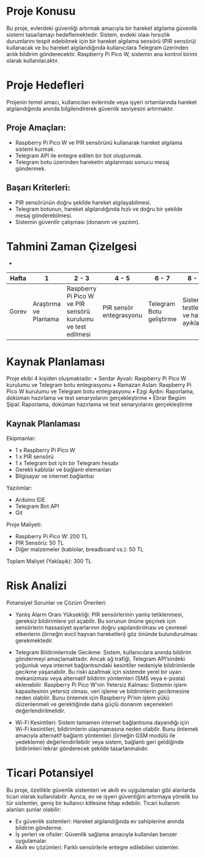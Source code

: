 # Proje Konusu

Bu proje, evlerdeki güvenliği artırmak amacıyla bir hareket algılama güvenlik sistemi tasarlamayı hedeflemektedir. Sistem, evdeki olası hırsızlık durumlarını tespit edebilmek için bir hareket algılama sensörü (PIR sensörü) kullanacak ve bu hareket algılandığında kullanıcılara Telegram üzerinden anlık bildirim gönderecektir. Raspberry Pi Pico W, sistemin ana kontrol birimi olarak kullanılacaktır.

# Proje Hedefleri

Projenin temel amacı, kullanıcıları evlerinde veya işyeri ortamlarında hareket algılandığında anında bilgilendirerek güvenlik seviyesini artırmaktır.

## Proje Amaçları:

  - Raspberry Pi Pico W ve PIR sensörünü kullanarak hareket algılama sistemi kurmak.
  - Telegram API ile entegre edilen bir bot oluşturmak.
  - Telegram botu üzerinden hareketin algılanması sonucu mesaj göndermek.

## Başarı Kriterleri:

  - PIR sensörünün doğru şekilde hareket algılayabilmesi.
  - Telegram botunun, hareket algılandığında hızlı ve doğru bir şekilde mesaj gönderebilmesi.
  - Sistemin güvenilir çalışması (donanım ve yazılım).

# Tahmini Zaman Çizelgesi
 -
Hafta | 1 | 2 - 3 | 4 - 5 | 6 - 7 | 8 - 9 | 10 - 11 | 12 | 13 
--- | --- | --- |--- |--- |--- |--- |--- |---
Gorev | Araştırma ve Planlama | Raspberry Pi Pico W ve PIR sensörü kurulumu ve test edilmesi | PIR sensör entegrasyonu | Telegram Botu geliştirme | Sistemin testleri ve hata ayıklama | Test ve final kontrolü | Raporlama ve doküman hazırlama | Son testler ve proje teslimi

# Kaynak Planlaması

Proje ekibi 4 kişiden oluşmaktadır:
•	Serdar Ayvalı: Raspberry Pi Pico W kurulumu ve Telegram botu entegrasyonu
•	Ramazan Aslan: Raspberry Pi Pico W kurulumu ve Telegram botu entegrasyonu
•	Ezgi Aydın: Raporlama, doküman hazırlama ve test senaryolarını gerçekleştirme
•	Ebrar Begüm Şipal: Raporlama, doküman hazırlama ve test senaryolarını gerçekleştirme


## Kaynak Planlaması
Ekipmanlar:
  - 1 x Raspberry Pi Pico W
  - 1 x PIR sensörü
  - 1 x Telegram bot için bir Telegram hesabı
  - Gerekli kablolar ve bağlantı elemanları
  - Bilgisayar ve internet bağlantısı

Yazılımlar:
  - Arduino IDE
  - Telegram Bot API
  - Git

Proje Maliyeti:
  - Raspberry Pi Pico W: 200 TL
  - PIR Sensörü: 50 TL
  - Diğer malzemeler (kablolar, breadboard vs.): 50 TL

Toplam Maliyet (Yaklaşık): 300 TL


# Risk Analizi

Potansiyel Sorunlar ve Çözüm Önerileri:

 - Yanlış Alarm Oranı Yüksekliği: PIR sensörlerinin yanlış tetiklenmesi, gereksiz bildirimlere yol açabilir. Bu sorunun önüne geçmek için sensörlerin hassasiyet ayarlarının doğru yapılandırılması ve çevresel etkenlerin (örneğin evcil hayvan hareketleri) göz önünde bulundurulması gerekmektedir.
   
- Telegram Bildirimlerinde Gecikme: Sistem, kullanıcılara anında bildirim göndermeyi amaçlamaktadır. Ancak ağ trafiği, Telegram API’sindeki yoğunluk veya internet bağlantısındaki kesintiler nedeniyle bildirimlerde gecikme yaşanabilir. Bu riski azaltmak için sistemde yerel bir uyarı mekanizması veya alternatif bildirim yöntemleri (SMS veya e-posta) eklenebilir.
Raspberry Pi Pico W'nin Yetersiz Kalması: Sistemin işlem kapasitesinin yetersiz olması, veri işleme ve bildirimlerin gecikmesine neden olabilir. Bunu önlemek için Raspberry Pi’nin işlem yükü düzenlenmeli ve gerektiğinde daha güçlü donanım seçenekleri değerlendirilmelidir.

- Wi-Fi Kesintileri: Sistem tamamen internet bağlantısına dayandığı için Wi-Fi kesintileri, bildirimlerin ulaşmamasına neden olabilir. Bunu önlemek amacıyla alternatif bağlantı yöntemleri (örneğin GSM modülü ile yedekleme) değerlendirilebilir veya sistem, bağlantı geri geldiğinde bildirimleri tekrar gönderecek şekilde tasarlanmalıdır.


# Ticari Potansiyel

Bu proje, özellikle güvenlik sistemleri ve akıllı ev uygulamaları gibi alanlarda ticari olarak kullanılabilir. Ayrıca, ev ve işyeri güvenliğini artırmaya yönelik bu tür sistemler, geniş bir kullanıcı kitlesine hitap edebilir. Ticari kullanım alanları şunlar olabilir:

  - Ev güvenlik sistemleri: Hareket algılandığında ev sahiplerine anında bildirim gönderme.
  - İş yerleri ve ofisler: Güvenlik sağlama amacıyla kullanılan benzer uygulamalar.
  - Akıllı ev çözümleri: Farklı sensörlerle entegre edilebilen sistemler.
